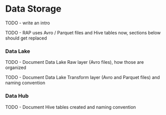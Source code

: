 # Data Storage

TODO - write an intro

TODO - RAP uses Avro / Parquet files and Hive tables now, sections below should get replaced

### Data Lake

TODO - Document Data Lake Raw layer \(Avro files\), how those are organized

TODO - Document Data Lake Transform layer \(Avro and Parquet files\) and naming convention

### Data Hub

TODO - Document Hive tables created and naming convention

